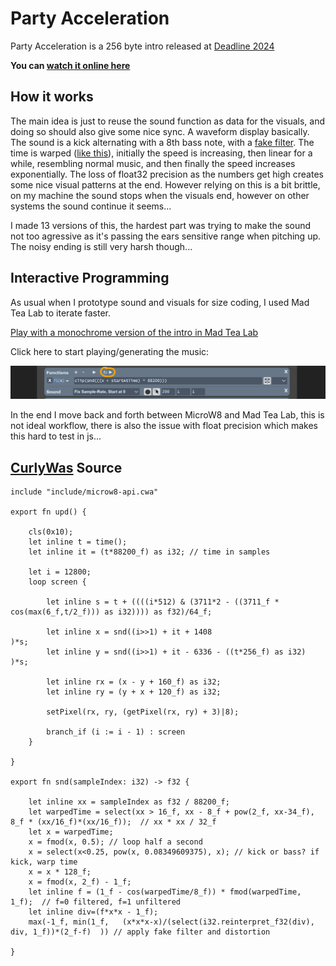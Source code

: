 # Party Acceleration

Party Acceleration is a 256 byte intro released at [Deadline 2024](https://www.demoparty.berlin/)

**You can [watch it online here](https://teadrinker.net/prods/party-acceleration/)**

## How it works

The main idea is just to reuse the sound function as data for the visuals, and doing so should also give some nice sync. A waveform display basically. The sound is a kick alternating with a 8th bass note, with a [fake filter](https://github.com/teadrinker/bytebeat-notes?tab=readme-ov-file#approximated-filtered-sawtooth). The time is warped ([like this](https://madtealab.com/#V=1&F=1&G=1&GX=40&GY=19&GS=0.045&f1=x+%3E+16+%3F+x+-+8+%2B+pow%282%2C+x-34%29+%3A+x+%2A+x+%2F+32)), initially the speed is increasing, then linear for a while, resembling normal music, and then finally the speed increases exponentially. The loss of float32 precision as the numbers get high creates some nice visual patterns at the end. However relying on this is a bit brittle, on my machine the sound stops when the visuals end, however on other systems the sound continue it seems...

I made 13 versions of this, the hardest part was trying to make the sound not too agressive as it's passing the ears sensitive range when pitching up. The noisy ending is still very harsh though...

## Interactive Programming

As usual when I prototype sound and visuals for size coding, I used Mad Tea Lab to iterate faster. 

[Play with a monochrome version of the intro in Mad Tea Lab](https://madtealab.com/#V=1&C=6&F=1&G=1&R=0&O=1&W=709&GW=655&GH=385&GX=160&GY=-120&GS=0.0076&EH=319&aMa=50&aS=1.53&aN=audioTime&bMa=50&bN=startAtTime&c=43&cMa=100&cI=1&cA=1&cS=0.79&cN=animToForceUpdate&d=3711&dMa=3711&dI=1&l=1408&lMa=1408&lI=1&m=6336&mMa=6336&mI=1&f1=clip%28snd%28%28%28x+%2B+startAtTime%29+%2A+88200%29%29%29&S=3&SLE=200&Expr=%0A%2F%2F+hacky+MicroW8+wrapper%2C+see+code+further+below%0A%0Adraw+%3D+%28%29+%3D%3E+%7B%0A%0A+var+latency+%3D+10500%2F44100++%2F%2F+hardcoded+latency+compensation+%28tweaked+on+windows%2Fchrome%29%0A%0A+if%28audioPos%28%29%29%0A++audioTime+%3D+max%280%2C+audioPos%28%29+-+latency%29+%0A%0A+var+t+%3D+audioTime+%2B+startAtTime%0A+plotSpace%28%29%0A+lin%280%2C0%2C+320%2C+0%29%0A+lin%280%2C0%2C++0%2C+240%29%0A+lin%280%2C240%2C+320%2C+240%29%0A+lin%28320%2C0%2C+320%2C+240%29%0A+upd%28t%29%0A%7D%0A%0Avar+fmod+%3D+%28x%2Ca%29+%3D%3E+x+%25+a+%0Avar+setPixel+%3D+%28x%2Cy%29+%3D%3E+%7B+if%28x%3E0%26%26x%3C320%26%26y%3E0%26%26y%3C240%29%7B+fill%28255%2C70%29%3B+point%28floor%28x%29%2Cfloor%28-y%29%29+%7D+%7D%0Avar+lin+%3D+%28x%2Cy%2Cx2%2Cy2%29+%3D%3E+%7B+line%28x%2C-y%2Cx2%2C-y2%29+%7D%0Avar+select+%3D+%28x%2Ca%2Cb%29+%3D%3E+x+%3F+a+%3A+b%0A%0A%0A%0A%0A%2F%2F+press+the+looping+play+button+on+the+functions+section%0A%0Aupd+%3D+%28t%29+%3D%3E+%7B%0A+++%0A+++var+it+%3D+t+%2A+88200%0A%0A+++for%28var+i+%3D+0%3B+i+%3C+12800%3B+i%2B%3D1%29+%7B%0A+++++let+s+%3D+t+%2B+%28%28i%2A512%29+%26+%28d%2A2+-+d%2Acos%28max%286%2Ct%2F2%29%29%29+%29%2F64+%0A+++++let+x+%3D+snd%28%28i%3E%3E1%29+%2B+it+%2B+l%29%2As%0A+++++let+y+%3D+snd%28%28i%3E%3E1%29+%2B+it+-+m+-+int%28t%2A256%29%29%2As+%0A+++++let+rx+%3D+x+-+y%0A+++++let+ry+%3D+y+%2B+x%0A+++++setPixel%28rx+%2B+160%2C+ry+%2B+120%29+++++%0A+++%7D+%0A%0A%7D%0A%0Asnd+%3D+%28sampleIndex+%29+%3D%3E+%7B%0A%0A++let+xx+%3D+sampleIndex+%2F+88200.0%3B%0A++let+warpedTime+%3D+select%28xx+%3E+16.0%2C+xx+-+8.0+%2B+pow%282.0%2C+xx-34.0%29%2C+xx+%2A+xx+%2F+32%29%3B++%0A++let+x+%3D+warpedTime%3B%0A++x+%3D+fmod%28x%2C+0.5%29%3B%0A++x+%3D+select%28x%3C0.25%2C+pow%28x%2C+0.08349609375%29%2C+x%29%3B+%2F%2F+kick+or+bass%0A++x+%3D+x+%2A+128.0%3B%0A++x+%3D+fmod%28x%2C+2.0%29+-+1.0%3B%0A%0A++%2F%2F+f%3D0+filtered%2C+f%3D1+unfiltered++%0A++let+f+%3D+%281.0+-+cos%28warpedTime%2F8.0%29%29+%2A+fmod%28warpedTime%2C+1.0%29%3B+%0A%0A++%2F%2F+apply+fake+filter+and+clip-distortion%0A++return+max%28-1.0%2C+min%281.0%2C+++%28x%2Ax%2Ax-x%29%2F%28f%2Ax%2Ax+-+1.0%29%2A%282.0-f%29++%29%29+%0A%0A%7D%0A)

Click here to start playing/generating the music:

![mad tea lab screenshot](madtealab-play.png)

In the end I move back and forth between MicroW8 and Mad Tea Lab, this is not ideal workflow, there is also the issue with float precision which makes this hard to test in js...

## [CurlyWas](https://github.com/exoticorn/curlywas) Source

	include "include/microw8-api.cwa"

	export fn upd() {

		cls(0x10);
		let inline t = time();
		let inline it = (t*88200_f) as i32; // time in samples

		let i = 12800;
		loop screen {

			let inline s = t + ((((i*512) & (3711*2 - ((3711_f * cos(max(6_f,t/2_f))) as i32)))) as f32)/64_f;  

			let inline x = snd((i>>1) + it + 1408                      )*s;
			let inline y = snd((i>>1) + it - 6336 - ((t*256_f) as i32) )*s;

			let inline rx = (x - y + 160_f) as i32;
			let inline ry = (y + x + 120_f) as i32;

			setPixel(rx, ry, (getPixel(rx, ry) + 3)|8);

			branch_if (i := i - 1) : screen
		}
		
	}

	export fn snd(sampleIndex: i32) -> f32 {

		let inline xx = sampleIndex as f32 / 88200_f;
		let warpedTime = select(xx > 16_f, xx - 8_f + pow(2_f, xx-34_f), 8_f * (xx/16_f)*(xx/16_f));  // xx * xx / 32_f 
		let x = warpedTime;
		x = fmod(x, 0.5); // loop half a second
		x = select(x<0.25, pow(x, 0.08349609375), x); // kick or bass? if kick, warp time
		x = x * 128_f;
		x = fmod(x, 2_f) - 1_f;
		let inline f = (1_f - cos(warpedTime/8_f)) * fmod(warpedTime, 1_f);  // f=0 filtered, f=1 unfiltered  
		let inline div=(f*x*x - 1_f);
		max(-1_f, min(1_f,   (x*x*x-x)/(select(i32.reinterpret_f32(div), div, 1_f))*(2_f-f)  )) // apply fake filter and distortion
		
	}
